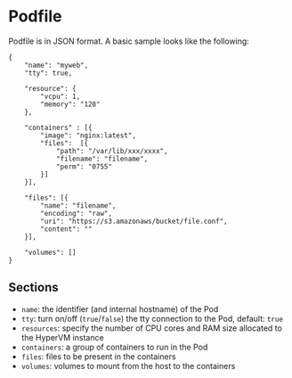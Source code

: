 # Podfile

Podfile is in JSON format. A basic sample looks like the following:

    {
        "name": "myweb",
        "tty": true,

        "resource": {
            "vcpu": 1,
            "memory": "128"
        },

        "containers" : [{
            "image": "nginx:latest",
            "files":  [{
	            "path": "/var/lib/xxx/xxxx",
	            "filename": "filename",
	            "perm": "0755"
	        }]
        }],

        "files": [{
	        "name": "filename",
	        "encoding": "raw",
	        "uri": "https://s3.amazonaws/bucket/file.conf",
	        "content": ""
	    }],

        "volumes": []
    }

## Sections

- `name`: the identifier (and internal hostname) of the Pod
- `tty`: turn on/off (`true`/`false`) the tty connection to the Pod, default: `true`
- `resources`: specify the number of CPU cores and RAM size allocated to the HyperVM instance
- `containers`: a group of containers to run in the Pod
- `files`: files to be present in the containers
- `volumes`: volumes to mount from the host to the containers




